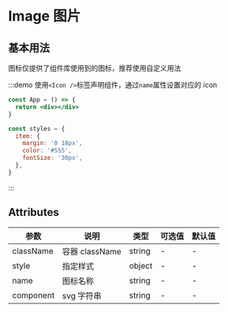 # Image 图片

## 基本用法

图标仅提供了组件库使用到的图标，推荐使用自定义用法

:::demo 使用`<Icon />`标签声明组件，通过`name`属性设置对应的 icon

```jsx
const App = () => {
  return <div></div>
}

const styles = {
  item: {
    margin: '0 18px',
    color: '#555',
    fontSize: '30px',
  },
}
```

:::

## Attributes

| 参数      | 说明           | 类型   | 可选值 | 默认值 |
| --------- | -------------- | ------ | ------ | ------ |
| className | 容器 className | string | -      | -      |
| style     | 指定样式       | object | -      | -      |
| name      | 图标名称       | string | -      | -      |
| component | svg 字符串     | string | -      | -      |

